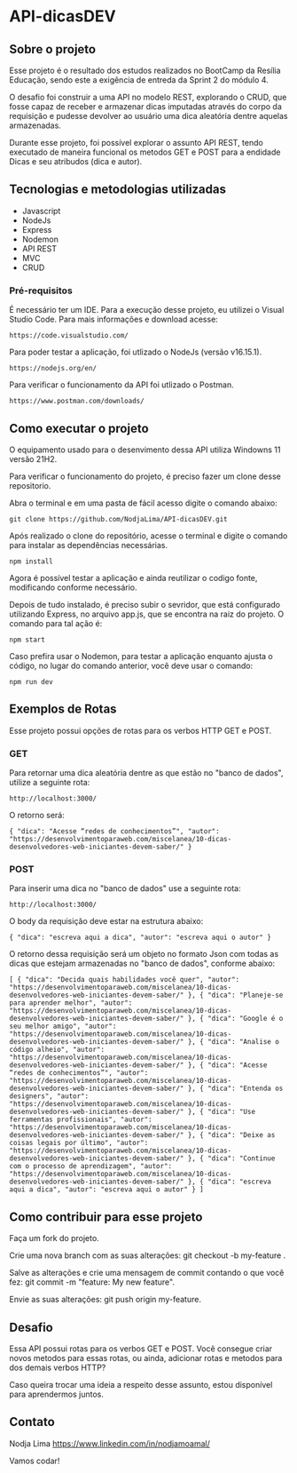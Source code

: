 # API-dicasDEV

## Sobre o projeto

Esse projeto é o resultado dos estudos realizados no BootCamp da Resília Educação, sendo este a exigência de entreda da Sprint 2 do módulo 4. 

O desafio foi construir a uma API no modelo REST, explorando o CRUD, que fosse capaz de receber e armazenar dicas imputadas através do corpo da requisição e pudesse devolver ao usuário uma dica aleatória dentre aquelas armazenadas. 

Durante esse projeto, foi possível explorar o assunto API REST, tendo executado de maneira funcional os metodos GET e POST para a endidade Dicas e seu atribudos (dica e autor). 

## Tecnologias e metodologias utilizadas

- Javascript
- NodeJs
- Express
- Nodemon
- API REST
- MVC
- CRUD


### Pré-requisitos

É necessário ter um IDE. Para a execução desse projeto, eu utilizei o Visual Studio Code. Para mais informações e download acesse:

``https://code.visualstudio.com/``

Para poder testar a aplicação, foi utlizado o NodeJs (versão v16.15.1).

``https://nodejs.org/en/``

Para verificar o funcionamento da API foi utlizado o Postman. 

``https://www.postman.com/downloads/``

## Como executar o projeto

O equipamento usado para o desenvimento dessa API utiliza Windowns 11 versão 21H2.

Para verificar o funcionamento do projeto, é preciso fazer um clone desse repositorio. 

Abra o terminal e em uma pasta de fácil acesso digite o comando abaixo:

``` git clone https://github.com/NodjaLima/API-dicasDEV.git ```

Após realizado o clone do repositório, acesse o terminal e digite o comando para instalar as dependências necessárias. 

 ``` npm install ``` 

Agora é possível testar a aplicação e ainda reutilizar o codigo fonte, modificando conforme necessário.

Depois de tudo instalado, é preciso subir o sevridor, que está configurado utilizando Express, no arquivo app.js, que se encontra na raiz do projeto. O comando para tal ação é:

``` npm start ```

Caso prefira usar o Nodemon, para testar a aplicação enquanto ajusta o código, no lugar do comando anterior, você deve usar o comando:

``` npm run dev ```


## Exemplos de Rotas

Esse projeto possui opções de rotas para os verbos HTTP GET e POST.

### GET 

Para retornar uma dica aleatória dentre as que estão no "banco de dados", utilize a seguinte rota:

``http://localhost:3000/``

O retorno será:

``{
    "dica": "Acesse “redes de conhecimentos”",
    "autor": "https://desenvolvimentoparaweb.com/miscelanea/10-dicas-desenvolvedores-web-iniciantes-devem-saber/"
}
``
### POST

Para inserir uma dica no "banco de dados" use a seguinte rota:

``http://localhost:3000/
``

O body da requisição deve estar na estrutura abaixo:

``{
    "dica": "escreva aqui a dica",
    "autor": "escreva aqui o autor"
}
``

O retorno dessa requisição será um objeto no formato Json com todas as dicas que estejam armazenadas no "banco de dados", conforme abaixo:

``[
    {
        "dica": "Decida quais habilidades você quer",
        "autor": "https://desenvolvimentoparaweb.com/miscelanea/10-dicas-desenvolvedores-web-iniciantes-devem-saber/"
    },
    {
        "dica": "Planeje-se para aprender melhor",
        "autor": "https://desenvolvimentoparaweb.com/miscelanea/10-dicas-desenvolvedores-web-iniciantes-devem-saber/"
    },
    {
        "dica": "Google é o seu melhor amigo",
        "autor": "https://desenvolvimentoparaweb.com/miscelanea/10-dicas-desenvolvedores-web-iniciantes-devem-saber/"
    },
    {
        "dica": "Analise o código alheio",
        "autor": "https://desenvolvimentoparaweb.com/miscelanea/10-dicas-desenvolvedores-web-iniciantes-devem-saber/"
    },
    {
        "dica": "Acesse “redes de conhecimentos”",
        "autor": "https://desenvolvimentoparaweb.com/miscelanea/10-dicas-desenvolvedores-web-iniciantes-devem-saber/"
    },
    {
        "dica": "Entenda os designers",
        "autor": "https://desenvolvimentoparaweb.com/miscelanea/10-dicas-desenvolvedores-web-iniciantes-devem-saber/"
    },
    {
        "dica": "Use ferramentas profissionais",
        "autor": "https://desenvolvimentoparaweb.com/miscelanea/10-dicas-desenvolvedores-web-iniciantes-devem-saber/"
    },
    {
        "dica": "Deixe as coisas legais por último",
        "autor": "https://desenvolvimentoparaweb.com/miscelanea/10-dicas-desenvolvedores-web-iniciantes-devem-saber/"
    },
    {
        "dica": "Continue com o processo de aprendizagem",
        "autor": "https://desenvolvimentoparaweb.com/miscelanea/10-dicas-desenvolvedores-web-iniciantes-devem-saber/"
    },
    {
        "dica": "escreva aqui a dica",
        "autor": "escreva aqui o autor"
    }
]
``

## Como contribuir para esse projeto

Faça um fork do projeto.

Crie uma nova branch com as suas alterações: git checkout -b my-feature .

Salve as alterações e crie uma mensagem de commit contando o que você fez: git commit -m "feature: My new feature".

Envie as suas alterações: git push origin my-feature.

## Desafio

Essa API possui rotas para os verbos GET e POST. Você consegue criar novos metodos para essas rotas, ou ainda, adicionar rotas e metodos para dos demais verbos HTTP? 

Caso queira trocar uma ideia a respeito desse assunto, estou disponível para aprendermos juntos.

## Contato 

Nodja Lima https://www.linkedin.com/in/nodjamoamal/

Vamos codar!

